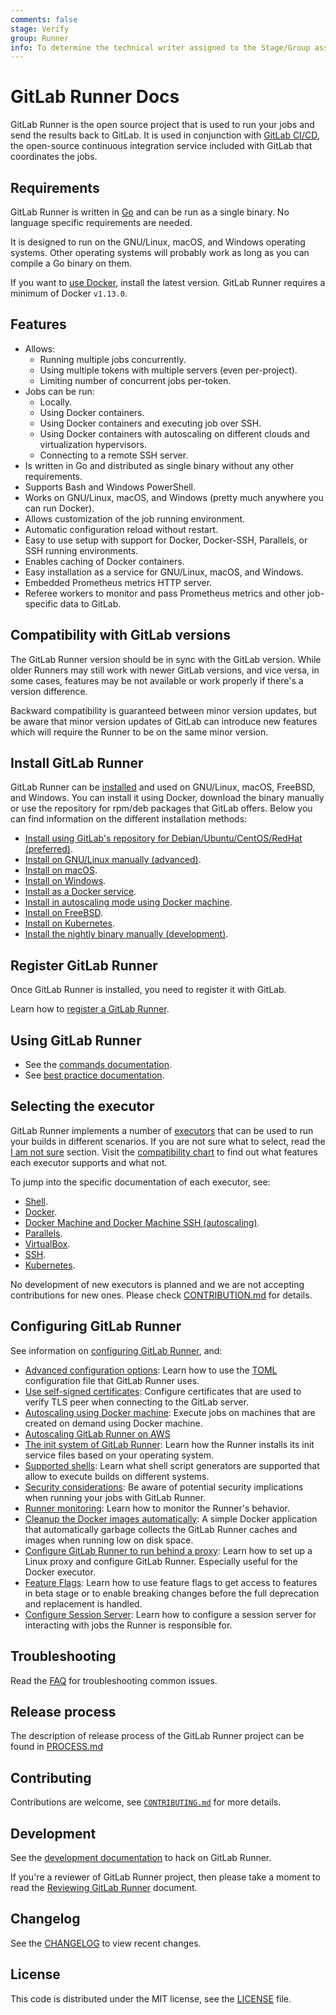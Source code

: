 ```yaml
---
comments: false
stage: Verify
group: Runner
info: To determine the technical writer assigned to the Stage/Group associated with this page, see https://about.gitlab.com/handbook/engineering/ux/technical-writing/#designated-technical-writers
---
```


# GitLab Runner Docs

GitLab Runner is the open source project that is used to run your jobs and
send the results back to GitLab. It is used in conjunction with [GitLab CI/CD](https://about.gitlab.com/stages-devops-lifecycle/continuous-integration/),
the open-source continuous integration service included with GitLab that
coordinates the jobs.

## Requirements

GitLab Runner is written in [Go](https://golang.org) and can be run as a single binary. No
language specific requirements are needed.

It is designed to run on the GNU/Linux, macOS, and Windows operating systems.
Other operating systems will probably work as long as you can compile a Go
binary on them.

If you want to [use Docker](executors/docker.md), install the latest version.
GitLab Runner requires a minimum of Docker `v1.13.0`.

## Features

- Allows:
  - Running multiple jobs concurrently.
  - Using multiple tokens with multiple servers (even per-project).
  - Limiting number of concurrent jobs per-token.
- Jobs can be run:
  - Locally.
  - Using Docker containers.
  - Using Docker containers and executing job over SSH.
  - Using Docker containers with autoscaling on different clouds and virtualization hypervisors.
  - Connecting to a remote SSH server.
- Is written in Go and distributed as single binary without any other requirements.
- Supports Bash and Windows PowerShell.
- Works on GNU/Linux, macOS, and Windows (pretty much anywhere you can run Docker).
- Allows customization of the job running environment.
- Automatic configuration reload without restart.
- Easy to use setup with support for Docker, Docker-SSH, Parallels, or SSH running environments.
- Enables caching of Docker containers.
- Easy installation as a service for GNU/Linux, macOS, and Windows.
- Embedded Prometheus metrics HTTP server.
- Referee workers to monitor and pass Prometheus metrics and other job-specific data to GitLab.

## Compatibility with GitLab versions

The GitLab Runner version should be in sync with the GitLab version. While older
Runners may still work with newer GitLab versions, and vice versa, in some cases,
features may be not available or work properly if there's a version difference.

Backward compatibility is guaranteed between minor version updates,
but be aware that minor version updates of GitLab can introduce new features
which will require the Runner to be on the same minor version.

## Install GitLab Runner

GitLab Runner can be [installed](install/index.md) and used on GNU/Linux, macOS, FreeBSD, and Windows.
You can install it using Docker, download the binary manually or use the
repository for rpm/deb packages that GitLab offers. Below you can find
information on the different installation methods:

- [Install using GitLab's repository for Debian/Ubuntu/CentOS/RedHat (preferred)](install/linux-repository.md).
- [Install on GNU/Linux manually (advanced)](install/linux-manually.md).
- [Install on macOS](install/osx.md).
- [Install on Windows](install/windows.md).
- [Install as a Docker service](install/docker.md).
- [Install in autoscaling mode using Docker machine](executors/docker_machine.md).
- [Install on FreeBSD](install/freebsd.md).
- [Install on Kubernetes](install/kubernetes.md).
- [Install the nightly binary manually (development)](install/bleeding-edge.md).

## Register GitLab Runner

Once GitLab Runner is installed, you need to register it with GitLab.

Learn how to [register a GitLab Runner](register/index.md).

## Using GitLab Runner

- See the [commands documentation](commands/README.md).
- See [best practice documentation](best_practice/index.md).

## Selecting the executor

GitLab Runner implements a number of [executors](executors/README.md) that can be used to run your
builds in different scenarios. If you are not sure what to select, read the
[I am not sure](executors/README.md#i-am-not-sure) section.
Visit the [compatibility chart](executors/README.md#compatibility-chart) to find
out what features each executor supports and what not.

To jump into the specific documentation of each executor, see:

- [Shell](executors/shell.md).
- [Docker](executors/docker.md).
- [Docker Machine and Docker Machine SSH (autoscaling)](executors/docker_machine.md).
- [Parallels](executors/parallels.md).
- [VirtualBox](executors/virtualbox.md).
- [SSH](executors/ssh.md).
- [Kubernetes](executors/kubernetes.md).

No development of new executors is planned and we are not accepting
contributions for new ones. Please check
[CONTRIBUTION.md](https://gitlab.com/gitlab-org/gitlab-runner/blob/master/CONTRIBUTING.md#contributing-a-new-executors)
for details.

## Configuring GitLab Runner

See information on [configuring GitLab Runner](configuration/index.md), and:

- [Advanced configuration options](configuration/advanced-configuration.md): Learn how to use the [TOML](https://github.com/toml-lang/toml) configuration file that GitLab Runner uses.
- [Use self-signed certificates](configuration/tls-self-signed.md): Configure certificates that are used to verify TLS peer when connecting to the GitLab server.
- [Autoscaling using Docker machine](configuration/autoscale.md): Execute jobs on machines that are created on demand using Docker machine.
- [Autoscaling GitLab Runner on AWS](configuration/runner_autoscale_aws/index.md)
- [The init system of GitLab Runner](configuration/init.md): Learn how the Runner installs its init service files based on your operating system.
- [Supported shells](shells/index.md): Learn what shell script generators are supported that allow to execute builds on different systems.
- [Security considerations](security/index.md): Be aware of potential security implications when running your jobs with GitLab Runner.
- [Runner monitoring](monitoring/README.md): Learn how to monitor the Runner's behavior.
- [Cleanup the Docker images automatically](https://gitlab.com/gitlab-org/gitlab-runner-docker-cleanup): A simple Docker application that automatically garbage collects the GitLab Runner caches and images when running low on disk space.
- [Configure GitLab Runner to run behind a proxy](configuration/proxy.md): Learn how to set up a Linux proxy and configure GitLab Runner. Especially useful for the Docker executor.
- [Feature Flags](configuration/feature-flags.md): Learn how to use feature flags to get access to features in beta stage or to enable breaking changes before the full deprecation and replacement is handled.
- [Configure Session Server](configuration/advanced-configuration.md#the-session_server-section): Learn how to configure a session server for interacting with jobs the Runner is responsible for.

## Troubleshooting

Read the [FAQ](faq/README.md) for troubleshooting common issues.

## Release process

The description of release process of the GitLab Runner project can be
found in
[PROCESS.md](https://gitlab.com/gitlab-org/gitlab-runner/blob/master/PROCESS.md)

## Contributing

Contributions are welcome, see [`CONTRIBUTING.md`](https://gitlab.com/gitlab-org/gitlab-runner/blob/master/CONTRIBUTING.md) for more details.

## Development

See the [development documentation](development/README.md) to hack on GitLab
Runner.

If you're a reviewer of GitLab Runner project, then please take a moment to read the
[Reviewing GitLab Runner](development/reviewing-gitlab-runner.md) document.

## Changelog

See the [CHANGELOG](https://gitlab.com/gitlab-org/gitlab-runner/blob/master/CHANGELOG.md) to view recent changes.

## License

This code is distributed under the MIT license, see the [LICENSE](https://gitlab.com/gitlab-org/gitlab-runner/blob/master/LICENSE) file.
